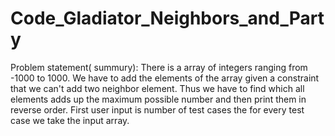 # Code_Gladiator_Neighbors_and_Party
Problem statement( summury): There is a array of integers ranging from -1000 to 1000. We have to add the elements of the array given a constraint that we can't add two neighbor element. Thus we have to find which all elements adds up the maximum possible number and then print them in reverse order. First user input is number of test cases the for every test case we take the input array.
